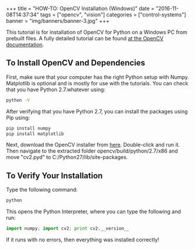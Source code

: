 +++
title = "HOW-TO: OpenCV Installation (Windows)"
date = "2016-11-08T14:37:34"
tags = ["opencv", "vision"]
categories = ["control-systems"]
banner = "img/banners/banner-3.jpg"
+++

This tutorial is for installation of OpenCV for Python on a Windows PC from prebuilt files. A fully detailed tutorial can be found [at the OpenCV documentation](http://docs.opencv.org/3.0-beta/doc/py_tutorials/py_setup/py_setup_in_windows/py_setup_in_windows.html#install-opencv-python-in-windows).

## To Install OpenCV and Dependencies

First, make sure that your computer has the right Python setup with Numpy. Matplotlib is optional and is mostly for use with the tutorials. You can check that you have Python 2.7.whatever using:

```bash
python -V
```

After verifying that you have Python 2.7, you can install the packages using Pip using:

```bash
pip install numpy
pip install matplotlib
```

Next, download the OpenCV installer from [here](https://sourceforge.net/projects/opencvlibrary/?source=typ_redirect). Double-click and run it. Then navigate to the extracted folder opencv/build/python/2.7/x86 and move "cv2.pyd" to C:/Python27/lib/site-packages.

## To Verify Your Installation

Type the following command:

```bash
python
```

This opens the Python Interpreter, where you can type the following and run:

```python
import numpy; import cv2; print cv2.__version__
```

If it runs with no errors, then everything was installed correctly!